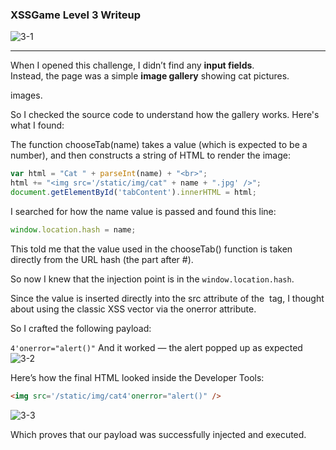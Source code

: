 ### XSSGame Level 3 Writeup
![3-1](https://github.com/user-attachments/assets/a2755d1a-bf65-4977-a719-25114a4a69ea)


---

When I opened this challenge, I didn’t find any **input fields**.  
Instead, the page was a simple **image gallery** showing cat pictures.

images.

So I checked the source code to understand how the gallery works. Here's what I found:

The function chooseTab(name) takes a value (which is expected to be a number), and then constructs a string of HTML to render the image:

```javascript
var html = "Cat " + parseInt(name) + "<br>";
html += "<img src='/static/img/cat" + name + ".jpg' />";
document.getElementById('tabContent').innerHTML = html;
```
I searched for how the name value is passed and found this line:

```javascript
window.location.hash = name;
```
This told me that the value used in the chooseTab() function is taken directly from the URL hash (the part after #).

So now I knew that the injection point is in the `window.location.hash`.

Since the value is inserted directly into the src attribute of the <img> tag, I thought about using the classic XSS vector via the onerror attribute.

So I crafted the following payload:

`4'onerror="alert()"`
And it worked — the alert popped up as expected 
![3-2](https://github.com/user-attachments/assets/f6427ed7-de53-4f4c-9c9c-2b60459cc32d)


Here’s how the final HTML looked inside the Developer Tools:

```html
<img src='/static/img/cat4'onerror="alert()" />
```
![3-3](https://github.com/user-attachments/assets/5a2d2bc5-8a91-4c06-afa3-0156c92a35b6)

Which proves that our payload was successfully injected and executed.






